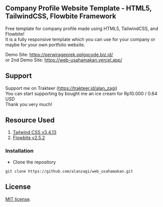 ## Company Profile Website Template - HTML5, TailwindCSS, Flowbite Framework

Free template for company profile made using HTML5, TailwindCSS, and Flowbite!  
It is a fully responsive template which you can use for your company or maybe for your own portfolio website.

Demo Site: https://perwirageprek.pplgxcode.biz.id/  
or 2nd Demo Site: https://web-usahamakan.vercel.app/

## Support

Support me on Trakteer (https://trakteer.id/alan_zagi)  
You can start supporting by bought me an ice cream for Rp10.000 / 0.64 USD  
Thank you very much!

## Resource Used

1. [Tailwind CSS v3.4.13](https://tailwindcss.com/docs/installation)
2. [Flowbite v2.5.2 ](https://flowbite.com/docs/getting-started/introduction/)

### Installation

- Clone the repository

```
git clone https://github.com/alanzagi/web_usahamakan.git
```

## License

[MIT license](https://opensource.org/licenses/MIT).
